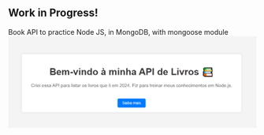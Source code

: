 <h2>Work in Progress!</h2>
<span>Book API to practice Node JS, in MongoDB, with mongoose module</span>
<img src="1.png"></img>

